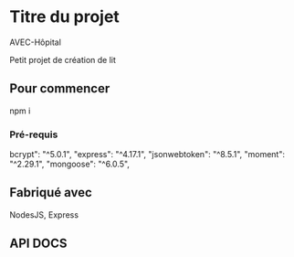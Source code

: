 # Titre du projet

AVEC-Hôpital

Petit projet de création de lit

## Pour commencer

npm i

### Pré-requis

bcrypt": "^5.0.1",
"express": "^4.17.1",
"jsonwebtoken": "^8.5.1",
"moment": "^2.29.1",
"mongoose": "^6.0.5",

## Fabriqué avec

NodesJS, Express

## API DOCS



